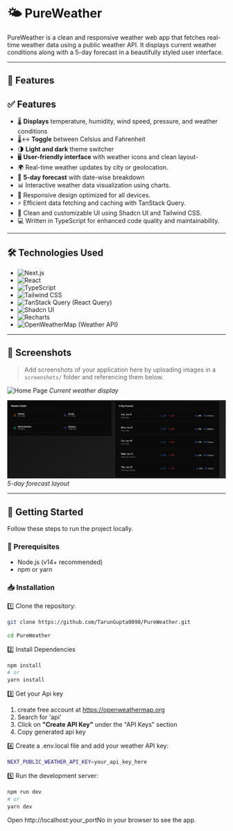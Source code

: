 # 🌤️ PureWeather

PureWeather is a clean and responsive weather web app that fetches real-time weather data using a public weather API. It displays current weather conditions along with a 5-day forecast in a beautifully styled user interface.

---


## 🚀 Features

## ✅ Features

- 🌡️ **Displays** temperature, humidity, wind speed, pressure, and weather conditions  
- 🌡️↔️ **Toggle** between Celsius and Fahrenheit  
- 🌗 **Light and dark** theme switcher  
- 🖥️ **User-friendly interface** with weather icons and clean layout-
- 🌍 Real-time weather updates by city or geolocation.
- 📅 **5-day forecast** with date-wise breakdown  
- 📊 Interactive weather data visualization using charts.
- 📱 Responsive design optimized for all devices.
- ⚡ Efficient data fetching and caching with TanStack Query.
- 🎨 Clean and customizable UI using Shadcn UI and Tailwind CSS.
- 💻 Written in TypeScript for enhanced code quality and maintainability.

---

## 🛠️ Technologies Used

- ![Next.js](https://img.shields.io/badge/Next.js-000000?style=flat&logo=nextdotjs&logoColor=white) 
- ![React](https://img.shields.io/badge/React-20232A?style=flat&logo=react&logoColor=61DAFB)
- ![TypeScript](https://img.shields.io/badge/TypeScript-3178C6?style=flat&logo=typescript&logoColor=white) 
- ![Tailwind CSS](https://img.shields.io/badge/Tailwind_CSS-38B2AC?style=flat&logo=tailwind-css&logoColor=white) 
- ![TanStack Query (React Query)](https://img.shields.io/badge/TanStack_Query-FF4154?style=flat&logo=react-query&logoColor=white) 
- ![Shadcn UI](https://img.shields.io/badge/Shadcn_UI-111827?style=flat&logo=vercel&logoColor=white) 
- ![Recharts](https://img.shields.io/badge/Recharts-8884D8?style=flat&logo=chartdotjs&logoColor=white) 
- ![OpenWeatherMap (Weather API)](https://img.shields.io/badge/OpenWeatherMap-FF7F50?style=flat&logo=cloud&logoColor=white) 


---

## 📸 Screenshots

> Add screenshots of your application here by uploading images in a `screenshots/` folder and referencing them below.

![Home Page](screenshots/home.png)
*Current weather display*

![Forecast](public/forecast.png)
*5-day forecast layout*

---

## 📂 Getting Started

Follow these steps to run the project locally.


### 🔧 Prerequisites

- Node.js (v14+ recommended)
- npm or yarn

### 📥 Installation

1️⃣ Clone the repository:

```bash
git clone https://github.com/TarunGupta0098/PureWeather.git
```

```bash
cd PureWeather
```

2️⃣ Install Dependencies

```bash
npm install
# or
yarn install
```
3️⃣ Get your Api key

1. create free account at https://openweathermap.org
2. Search for 'api'
3. Click on **"Create API Key"**  under the "API Keys" section
4. Copy generated api key


4️⃣ Create a .env.local file and add your weather API key:
```bash
NEXT_PUBLIC_WEATHER_API_KEY=your_api_key_here
```

5️⃣ Run the development server:

```bash
npm run dev
# or
yarn dev
```

Open http://localhost:your_portNo in your browser to see the app.



